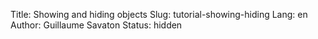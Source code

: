 Title: Showing and hiding objects
Slug: tutorial-showing-hiding
Lang: en
Author: Guillaume Savaton
Status: hidden

<!-- TODO -->

